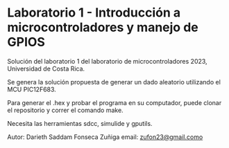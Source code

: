 # Laboratorio 1 - Introducción a microcontroladores y manejo de GPIOS
Solución del laboratorio 1 del laboratorio de microcontroladores 2023, Universidad de Costa Rica.


Se genera la solución propuesta de generar un dado aleatorio utilizando el MCU PIC12F683.

Para generar el .hex y probar el programa en su computador, puede clonar el repositorio y correr el comando make.

Necesita las herramientas sdcc, simulide y gputils.

Autor: Darieth Saddam Fonseca Zuñiga
email: zufon23@gmail.como

